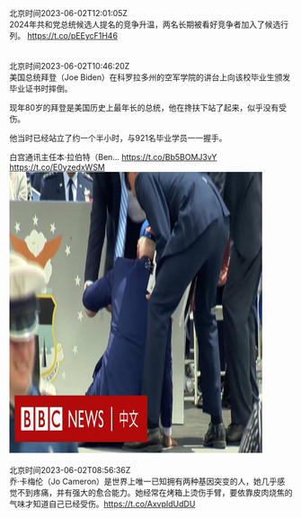北京时间2023-06-02T12:01:05Z<br>2024年共和党总统候选人提名的竞争升温，两名长期被看好竞争者加入了候选行列。
https://t.co/pEEycF1H46<br><br><br>北京时间2023-06-02T10:46:20Z<br>美国总统拜登（Joe Biden）在科罗拉多州的空军学院的讲台上向该校毕业生颁发毕业证书时摔倒。

现年80岁的拜登是美国历史上最年长的总统，他在搀扶下站了起来，似乎没有受伤。

他当时已经站立了约一个半小时，与921名毕业学员一一握手。

白宫通讯主任本·拉伯特（Ben… https://t.co/Bb5BOMJ3vY https://t.co/E0yzedxWSM<br><img src='/temp/video/2023/t-Month-6/x-Day-02/bbcchinese/1664463429288034307_0.jpg' width='450' height='500'><br><br>北京时间2023-06-02T08:56:36Z<br>乔·卡梅伦（Jo Cameron）是世界上唯一已知拥有两种基因突变的人，她几乎感觉不到疼痛，并有强大的愈合能力。她经常在烤箱上烫伤手臂，要依靠皮肉烧焦的气味才知道自己已经受伤。https://t.co/AxvpIdUdDU<br><br><br>